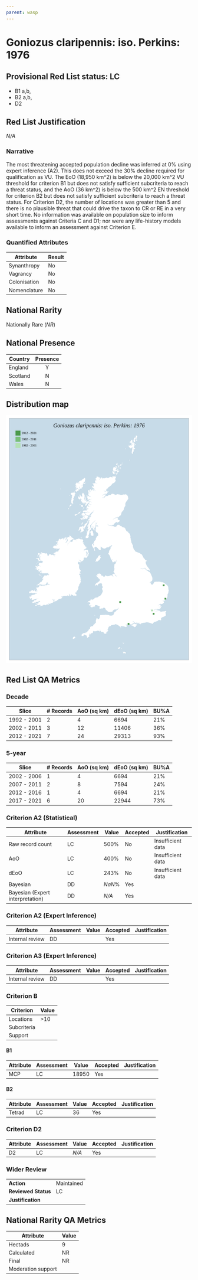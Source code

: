 ```yaml
---
parent: wasp
---
```


# Goniozus claripennis: iso. Perkins: 1976

## Provisional Red List status: LC
- B1 a,b, 
- B2 a,b, 
- D2

## Red List Justification
*N/A*
### Narrative


The most threatening accepted population decline was inferred at 0% using expert inference (A2). This does not exceed the 30% decline required for qualification as VU. The EoO (18,950 km^2) is below the 20,000 km^2 VU threshold for criterion B1 but does not satisfy sufficient subcriteria to reach a threat status, and the AoO (36 km^2) is below the 500 km^2 EN threshold for criterion B2 but does not satisfy sufficient subcriteria to reach a threat status. For Criterion D2, the number of locations was greater than 5 and there is no plausible threat that could drive the taxon to CR or RE in a very short time. No information was available on population size to inform assessments against Criteria C and D1; nor were any life-history models available to inform an assessment against Criterion E.
### Quantified Attributes
|Attribute|Result|
|---|---|
|Synanthropy|No|
|Vagrancy|No|
|Colonisation|No|
|Nomenclature|No|


## National Rarity
Nationally Rare (*NR*)

## National Presence
|Country|Presence
|---|:-:|
|England|Y|
|Scotland|N|
|Wales|N|


## Distribution map
![](../map/620.svg)

## Red List QA Metrics
### Decade
| Slice | # Records | AoO (sq km) | dEoO (sq km) |BU%A |
|---|---|---|---|---|
|1992 - 2001|2|4|6694|21%|
|2002 - 2011|3|12|11406|36%|
|2012 - 2021|7|24|29313|93%|
### 5-year
| Slice | # Records | AoO (sq km) | dEoO (sq km) |BU%A |
|---|---|---|---|---|
|2002 - 2006|1|4|6694|21%|
|2007 - 2011|2|8|7594|24%|
|2012 - 2016|1|4|6694|21%|
|2017 - 2021|6|20|22944|73%|
### Criterion A2 (Statistical)
|Attribute|Assessment|Value|Accepted|Justification
|---|---|---|---|---|
|Raw record count|LC|500%|No|Insufficient data|
|AoO|LC|400%|No|Insufficient data|
|dEoO|LC|243%|No|Insufficient data|
|Bayesian|DD|*NaN*%|Yes||
|Bayesian (Expert interpretation)|DD|*N/A*|Yes||
### Criterion A2 (Expert Inference)
|Attribute|Assessment|Value|Accepted|Justification
|---|---|---|---|---|
|Internal review|DD||Yes||
### Criterion A3 (Expert Inference)
|Attribute|Assessment|Value|Accepted|Justification
|---|---|---|---|---|
|Internal review|DD||Yes||
### Criterion B
|Criterion| Value|
|---|---|
|Locations|>10|
|Subcriteria||
|Support||
#### B1
|Attribute|Assessment|Value|Accepted|Justification
|---|---|---|---|---|
|MCP|LC|18950|Yes||
#### B2
|Attribute|Assessment|Value|Accepted|Justification
|---|---|---|---|---|
|Tetrad|LC|36|Yes||
### Criterion D2
|Attribute|Assessment|Value|Accepted|Justification
|---|---|---|---|---|
|D2|LC|*N/A*|Yes||
### Wider Review
|  |  |
|---|---|
|**Action**|Maintained|
|**Reviewed Status**|LC|
|**Justification**||


## National Rarity QA Metrics
|Attribute|Value|
|---|---|
|Hectads|9|
|Calculated|NR|
|Final|NR|
|Moderation support||


